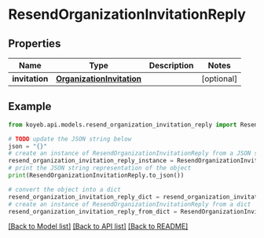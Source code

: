 # ResendOrganizationInvitationReply


## Properties

Name | Type | Description | Notes
------------ | ------------- | ------------- | -------------
**invitation** | [**OrganizationInvitation**](OrganizationInvitation.md) |  | [optional] 

## Example

```python
from koyeb.api.models.resend_organization_invitation_reply import ResendOrganizationInvitationReply

# TODO update the JSON string below
json = "{}"
# create an instance of ResendOrganizationInvitationReply from a JSON string
resend_organization_invitation_reply_instance = ResendOrganizationInvitationReply.from_json(json)
# print the JSON string representation of the object
print(ResendOrganizationInvitationReply.to_json())

# convert the object into a dict
resend_organization_invitation_reply_dict = resend_organization_invitation_reply_instance.to_dict()
# create an instance of ResendOrganizationInvitationReply from a dict
resend_organization_invitation_reply_from_dict = ResendOrganizationInvitationReply.from_dict(resend_organization_invitation_reply_dict)
```
[[Back to Model list]](../README.md#documentation-for-models) [[Back to API list]](../README.md#documentation-for-api-endpoints) [[Back to README]](../README.md)



